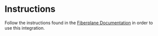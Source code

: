 # Instructions 
Follow the instructions found in the [Fiberplane Documentation](https://docs.fiberplane.com/templates/pagerduty-integration) in order to use this integration.
